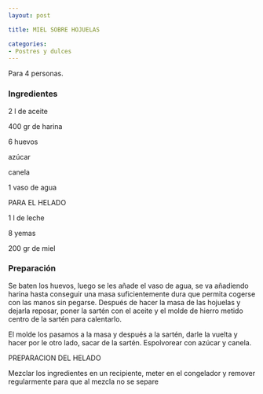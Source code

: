 ```yaml
---
layout: post

title: MIEL SOBRE HOJUELAS

categories:
- Postres y dulces
---
```

Para 4 personas.

<h3>Ingredientes</h3>

2 l de aceite

400 gr de harina

6 huevos

azúcar

canela

1 vaso de agua

PARA EL HELADO

1 l de leche

8 yemas

200 gr de miel

<h3>Preparación</h3>

Se baten los huevos, luego se les añade el vaso de agua, se va añadiendo harina hasta conseguir una masa suficientemente dura que permita cogerse con las manos sin pegarse. Después de hacer la masa de las hojuelas y dejarla reposar, poner la sartén con el aceite y el molde de hierro metido centro de la sartén para calentarlo.

El molde los pasamos a la masa y después a la sartén, darle la vuelta y hacer por le otro lado, sacar de la sartén. Espolvorear con azúcar y canela.

PREPARACION DEL HELADO

Mezclar los ingredientes en un recipiente, meter en el congelador y remover regularmente para que al mezcla no se separe